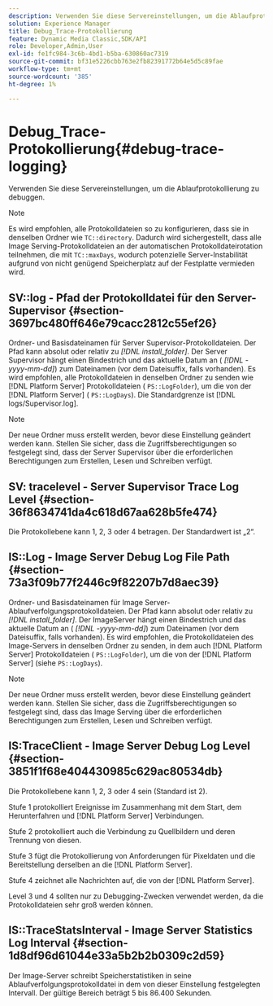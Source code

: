 ```yaml
---
description: Verwenden Sie diese Servereinstellungen, um die Ablaufprotokollierung zu debuggen.
solution: Experience Manager
title: Debug_Trace-Protokollierung
feature: Dynamic Media Classic,SDK/API
role: Developer,Admin,User
exl-id: fe1fc984-3c6b-4bd1-b5ba-630860ac7319
source-git-commit: bf31e5226cbb763e2fb82391772b64e5d5c89fae
workflow-type: tm+mt
source-wordcount: '385'
ht-degree: 1%

---
```


# Debug_Trace-Protokollierung{#debug-trace-logging}

Verwenden Sie diese Servereinstellungen, um die Ablaufprotokollierung zu debuggen.

>[!NOTE]
>
>Es wird empfohlen, alle Protokolldateien so zu konfigurieren, dass sie in denselben Ordner wie `TC::directory`. Dadurch wird sichergestellt, dass alle Image Serving-Protokolldateien an der automatischen Protokolldateirotation teilnehmen, die mit `TC::maxDays`, wodurch potenzielle Server-Instabilität aufgrund von nicht genügend Speicherplatz auf der Festplatte vermieden wird.

## SV::log - Pfad der Protokolldatei für den Server-Supervisor {#section-3697bc480ff646e79cacc2812c55ef26}

Ordner- und Basisdateinamen für Server Supervisor-Protokolldateien. Der Pfad kann absolut oder relativ zu *[!DNL install_folder]*. Der Server Supervisor hängt einen Bindestrich und das aktuelle Datum an ( *[!DNL -yyyy-mm-dd]*) zum Dateinamen (vor dem Dateisuffix, falls vorhanden). Es wird empfohlen, alle Protokolldateien in denselben Ordner zu senden wie [!DNL Platform Server] Protokolldateien ( `PS::LogFolder`), um die von der [!DNL Platform Server] ( `PS::LogDays`). Die Standardgrenze ist [!DNL logs/Supervisor.log].

>[!NOTE]
>
>Der neue Ordner muss erstellt werden, bevor diese Einstellung geändert werden kann. Stellen Sie sicher, dass die Zugriffsberechtigungen so festgelegt sind, dass der Server Supervisor über die erforderlichen Berechtigungen zum Erstellen, Lesen und Schreiben verfügt.

## SV: tracelevel - Server Supervisor Trace Log Level {#section-36f8634741da4c618d67aa628b5fe474}

Die Protokollebene kann 1, 2, 3 oder 4 betragen. Der Standardwert ist „2“.

## IS::Log - Image Server Debug Log File Path {#section-73a3f09b77f2446c9f82207b7d8aec39}

Ordner- und Basisdateinamen für Image Server-Ablaufverfolgungsprotokolldateien. Der Pfad kann absolut oder relativ zu *[!DNL install_folder]*. Der ImageServer hängt einen Bindestrich und das aktuelle Datum an ( *[!DNL -yyyy-mm-dd]*) zum Dateinamen (vor dem Dateisuffix, falls vorhanden). Es wird empfohlen, die Protokolldateien des Image-Servers in denselben Ordner zu senden, in dem auch [!DNL Platform Server] Protokolldateien ( `PS::LogFolder`), um die von der [!DNL Platform Server] (siehe `PS::LogDays`).

>[!NOTE]
>
>Der neue Ordner muss erstellt werden, bevor diese Einstellung geändert werden kann. Stellen Sie sicher, dass die Zugriffsberechtigungen so festgelegt sind, dass das Image Serving über die erforderlichen Berechtigungen zum Erstellen, Lesen und Schreiben verfügt.

## IS:TraceClient - Image Server Debug Log Level {#section-3851f1f68e404430985c629ac80534db}

Die Protokollebene kann 1, 2, 3 oder 4 sein (Standard ist 2).

Stufe 1 protokolliert Ereignisse im Zusammenhang mit dem Start, dem Herunterfahren und [!DNL Platform Server] Verbindungen.

Stufe 2 protokolliert auch die Verbindung zu Quellbildern und deren Trennung von diesen.

Stufe 3 fügt die Protokollierung von Anforderungen für Pixeldaten und die Bereitstellung derselben an die [!DNL Platform Server].

Stufe 4 zeichnet alle Nachrichten auf, die von der [!DNL Platform Server].

Level 3 und 4 sollten nur zu Debugging-Zwecken verwendet werden, da die Protokolldateien sehr groß werden können.

## IS::TraceStatsInterval - Image Server Statistics Log Interval {#section-1d8df96d61044e33a5b2b2b0309c2d59}

Der Image-Server schreibt Speicherstatistiken in seine Ablaufverfolgungsprotokolldatei in dem von dieser Einstellung festgelegten Intervall. Der gültige Bereich beträgt 5 bis 86.400 Sekunden.
